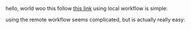 hello, world
woo this 
follow [this link](./)
using local workflow is simple:

using the remote workflow seems complicated, but is actually really easy:
